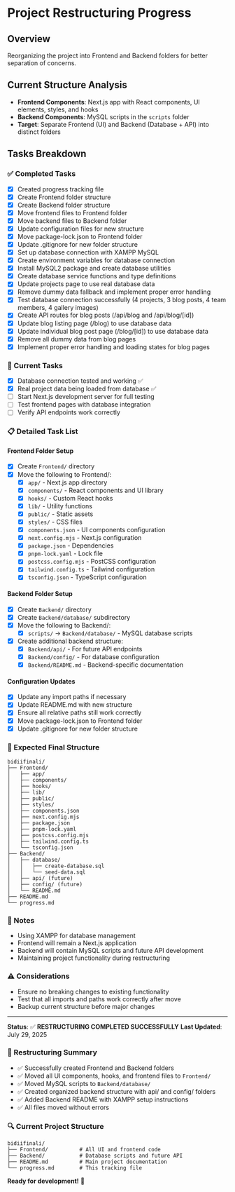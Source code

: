# Project Restructuring Progress

## Overview
Reorganizing the project into Frontend and Backend folders for better separation of concerns.

## Current Structure Analysis
- **Frontend Components**: Next.js app with React components, UI elements, styles, and hooks
- **Backend Components**: MySQL scripts in the `scripts` folder
- **Target**: Separate Frontend (UI) and Backend (Database + API) into distinct folders

## Tasks Breakdown

### ✅ Completed Tasks
- [x] Created progress tracking file
- [x] Create Frontend folder structure
- [x] Create Backend folder structure
- [x] Move frontend files to Frontend folder
- [x] Move backend files to Backend folder
- [x] Update configuration files for new structure
- [x] Move package-lock.json to Frontend folder
- [x] Update .gitignore for new folder structure
- [x] Set up database connection with XAMPP MySQL
- [x] Create environment variables for database connection
- [x] Install MySQL2 package and create database utilities
- [x] Create database service functions and type definitions
- [x] Update projects page to use real database data
- [x] Remove dummy data fallback and implement proper error handling
- [x] Test database connection successfully (4 projects, 3 blog posts, 4 team members, 4 gallery images)
- [x] Create API routes for blog posts (/api/blog and /api/blog/[id])
- [x] Update blog listing page (/blog) to use database data
- [x] Update individual blog post page (/blog/[id]) to use database data
- [x] Remove all dummy data from blog pages
- [x] Implement proper error handling and loading states for blog pages

### 🔄 Current Tasks
- [x] Database connection tested and working ✅
- [x] Real project data being loaded from database ✅
- [ ] Start Next.js development server for full testing
- [ ] Test frontend pages with database integration
- [ ] Verify API endpoints work correctly

### 📋 Detailed Task List

#### Frontend Folder Setup
- [x] Create `Frontend/` directory
- [x] Move the following to Frontend/:
  - [x] `app/` - Next.js app directory
  - [x] `components/` - React components and UI library
  - [x] `hooks/` - Custom React hooks
  - [x] `lib/` - Utility functions
  - [x] `public/` - Static assets
  - [x] `styles/` - CSS files
  - [x] `components.json` - UI components configuration
  - [x] `next.config.mjs` - Next.js configuration
  - [x] `package.json` - Dependencies
  - [x] `pnpm-lock.yaml` - Lock file
  - [x] `postcss.config.mjs` - PostCSS configuration
  - [x] `tailwind.config.ts` - Tailwind configuration
  - [x] `tsconfig.json` - TypeScript configuration

#### Backend Folder Setup
- [x] Create `Backend/` directory
- [x] Create `Backend/database/` subdirectory
- [x] Move the following to Backend/:
  - [x] `scripts/` → `Backend/database/` - MySQL database scripts
- [x] Create additional backend structure:
  - [x] `Backend/api/` - For future API endpoints
  - [x] `Backend/config/` - For database configuration
  - [x] `Backend/README.md` - Backend-specific documentation

#### Configuration Updates
- [x] Update any import paths if necessary
- [x] Update README.md with new structure
- [x] Ensure all relative paths still work correctly
- [x] Move package-lock.json to Frontend folder
- [x] Update .gitignore for new folder structure

### 🎯 Expected Final Structure
```
bidiifinali/
├── Frontend/
│   ├── app/
│   ├── components/
│   ├── hooks/
│   ├── lib/
│   ├── public/
│   ├── styles/
│   ├── components.json
│   ├── next.config.mjs
│   ├── package.json
│   ├── pnpm-lock.yaml
│   ├── postcss.config.mjs
│   ├── tailwind.config.ts
│   └── tsconfig.json
├── Backend/
│   ├── database/
│   │   ├── create-database.sql
│   │   └── seed-data.sql
│   ├── api/ (future)
│   ├── config/ (future)
│   └── README.md
├── README.md
└── progress.md
```

### 📝 Notes
- Using XAMPP for database management
- Frontend will remain a Next.js application
- Backend will contain MySQL scripts and future API development
- Maintaining project functionality during restructuring

### ⚠️ Considerations
- Ensure no breaking changes to existing functionality
- Test that all imports and paths work correctly after move
- Backup current structure before major changes

---
**Status**: ✅ **RESTRUCTURING COMPLETED SUCCESSFULLY**
**Last Updated**: July 29, 2025

### 🎉 Restructuring Summary
- ✅ Successfully created Frontend and Backend folders
- ✅ Moved all UI components, hooks, and frontend files to `Frontend/`
- ✅ Moved MySQL scripts to `Backend/database/`
- ✅ Created organized backend structure with api/ and config/ folders
- ✅ Added Backend README with XAMPP setup instructions
- ✅ All files moved without errors

### 🔍 Current Project Structure
```
bidiifinali/
├── Frontend/          # All UI and frontend code
├── Backend/           # Database scripts and future API
├── README.md          # Main project documentation
└── progress.md        # This tracking file
```

**Ready for development!** 🚀
